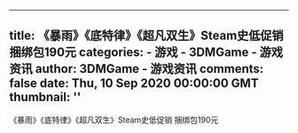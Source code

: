 
---
title: 《暴雨》《底特律》《超凡双生》Steam史低促销 捆绑包190元
categories: 
    - 游戏
    - 3DMGame - 游戏资讯
author: 3DMGame - 游戏资讯
comments: false
date: Thu, 10 Sep 2020 00:00:00 GMT
thumbnail: ''
---

<div>   
《暴雨》《底特律》《超凡双生》Steam史低促销 捆绑包190元  
</div>
            